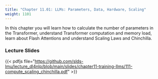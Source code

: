 ```yaml
---
title: "Chapter 11.01: LLMs: Parameters, Data, Hardware, Scaling" 
weight: 1101
---
```


In this chapter you will learn how to calculate the number of parameters in the Transformer, understand Transformer computation and memory load, learn about Flash Attentions and understand Scaling Laws and Chinchilla.

### Lecture Slides 

{{< pdfjs file="https://github.com/slds-lmu/lecture_dl4nlp/blob/main/slides/chapter11-training-llms/111-compute_scaling_chinchilla.pdf" >}}